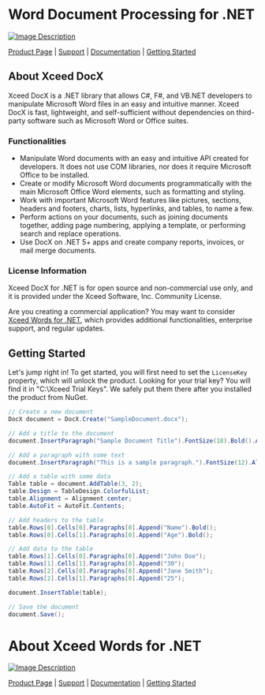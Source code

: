 # Word Document Processing for .NET

[![Image Description](https://raw.githubusercontent.com/xceedsoftware/DocX/master/DocXHeaderImage.png)](https://xceed.com/en/our-products/product/words-for-net?utm_source=nuget&utm_campaign=nuget-docx-readme-page)

[Product Page](https://xceed.com/en/our-products/product/words-for-net?utm_source=nuget&utm_campaign=nuget-docx-readme-page) |
[Support](https://support.xceed.com?utm_source=nuget&utm_campaign=nuget-docx-readme-page) |
[Documentation](https://doc.xceed.com?utm_source=nuget&utm_campaign=nuget-docx-readme-page) |
[Getting Started](https://xceed.com/en/news-chronicles/news/basics-of-creating-a-docx-with-words-for-net?utm_source=nuget&utm_campaign=nuget-docx-readme-page)

## About Xceed DocX

Xceed DocX is a .NET library that allows C#, F#, and VB.NET developers to manipulate Microsoft Word files in an easy and intuitive manner. Xceed DocX is fast, lightweight, and self-sufficient without dependencies on third-party software such as Microsoft Word or Office suites.

### Functionalities

- Manipulate Word documents with an easy and intuitive API created for developers. It does not use COM libraries, nor does it require Microsoft Office to be installed.
- Create or modify Microsoft Word documents programmatically with the main Microsoft Office Word elements, such as formatting and styling.
- Work with important Microsoft Word features like pictures, sections, headers and footers, charts, lists, hyperlinks, and tables, to name a few.
- Perform actions on your documents, such as joining documents together, adding page numbering, applying a template, or performing search and replace operations.
- Use DocX on .NET 5+ apps and create company reports, invoices, or mail merge documents.

### License Information

Xceed DocX for .NET is for open source and non-commercial use only, and it is provided under the Xceed Software, Inc. Community License.

Are you creating a commercial application? You may want to consider [Xceed Words for .NET](https://xceed.com/en/our-products/product/words-for-net?utm_source=nuget&utm_campaign=nuget-docx-readme-page), which provides additional functionalities, enterprise support, and regular updates.

## Getting Started

Let's jump right in! To get started, you will first need to set the `LicenseKey` property, which will unlock the product. Looking for your trial key? You will find it in "C:\Xceed Trial Keys". We safely put them there after you installed the product from NuGet.

```csharp
// Create a new document
DocX document = DocX.Create("SampleDocument.docx");

// Add a title to the document
document.InsertParagraph("Sample Document Title").FontSize(18).Bold().Alignment = Alignment.center;

// Add a paragraph with some text
document.InsertParagraph("This is a sample paragraph.").FontSize(12).Alignment = Alignment.left;

// Add a table with some data
Table table = document.AddTable(3, 2);
table.Design = TableDesign.ColorfulList;
table.Alignment = Alignment.center;
table.AutoFit = AutoFit.Contents;

// Add headers to the table
table.Rows[0].Cells[0].Paragraphs[0].Append("Name").Bold();
table.Rows[0].Cells[1].Paragraphs[0].Append("Age").Bold();

// Add data to the table
table.Rows[1].Cells[0].Paragraphs[0].Append("John Doe");
table.Rows[1].Cells[1].Paragraphs[0].Append("30");
table.Rows[2].Cells[0].Paragraphs[0].Append("Jane Smith");
table.Rows[2].Cells[1].Paragraphs[0].Append("25");

document.InsertTable(table);

// Save the document
document.Save();
```

# About Xceed Words for .NET

[![Image Description](https://raw.githubusercontent.com/xceedsoftware/DocX/master/DocXTable.png)](https://xceed.com/en/our-products/product/words-for-net?utm_source=nuget&utm_campaign=nuget-docx-readme-page)


[Product Page](https://xceed.com/en/our-products/product/words-for-net?utm_source=nuget&utm_campaign=nuget-docx-readme-page) |
[Support](https://support.xceed.com?utm_source=nuget&utm_campaign=nuget-docx-readme-page) |
[Documentation](https://doc.xceed.com?utm_source=nuget&utm_campaign=nuget-docx-readme-page) |
[Getting Started](https://xceed.com/en/news-chronicles/news/basics-of-creating-a-docx-with-words-for-net?utm_source=nuget&utm_campaign=nuget-docx-readme-page)
